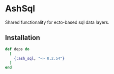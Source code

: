 # AshSql

Shared functionality for ecto-based sql data layers.

## Installation

```elixir
def deps do
  [
    {:ash_sql, "~> 0.2.54"}
  ]
end
```
